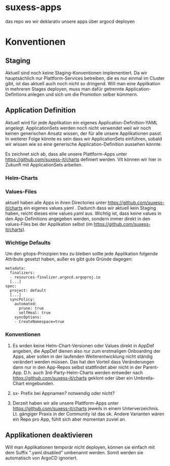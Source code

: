# suxess-apps

das repo wo wir deklarativ unsere apps über argocd deployen

# Konventionen

## Staging

Aktuell sind noch keine Staging-Konventionen implementiert.
Da wir hauptsächlich nur Plattform-Services betreiben, die es nur einmal im Cluster gibt, ist das aktuell auch noch nicht so dringend.
Will man eine Applikation in mehreren Stages deployen, muss man dafür getrennte Application-Defintions anlegen und sich um die Promotion selber kümmern.

## Application Definition

Aktuell wird für jede Applikation ein eigenes Application-Definition-YAML angelegt. ApplicationSets werden noch nicht verwendet weil wir noch keinen generischen Ansatz wissen, der für alle unsere Applikationen passt.
In weiterer Folge könnte es sein dass wir ApplicationSets einführen, sobald wir wissen wie so eine generische Application-Definition aussehen könnte.

Es zeichnet sich ab, dass alle unsere Plattform-Apps unter https://github.com/suxess-it/charts definiert werden. Vlt können wir hier in Zukunft mit ApplicationSets arbeiten.

### Helm-Charts

### Values-Files

aktuell haben alle Apps in ihren Directories unter https://github.com/suxess-it/charts ein eigenes values.yaml . Dadurch dass wir aktuell kein Staging haben, reicht dieses eine values.yaml aus.
Wichtig ist, dass keine values in den App-Definitions angegeben werden, sondern immer direkt in den values-Files bei der Applikation selbst (im https://github.com/suxess-it/charts).

### Wichtige Defaults

Um den gitops-Prinzipien treu zu bleiben sollte jede Applikation folgende Attribute gesetzt haben, außer es gibt gute Gründe dagegen:

```
metadata:
  finalizers:
  - resources-finalizer.argocd.argoproj.io
  [...]
spec:
  project: default
  [...]
  syncPolicy:
    automated:
      prune: true
      selfHeal: true
    syncOptions:
    - CreateNamespace=true
```

### Konventionen

1. Es wrden keine Helm-Chart-Versionen oder Values direkt in AppDef angeben, die AppDef dienen also nur zum erstmaligen Onboarding der Apps, aber sollen in der laufenden Weiterentwicklung nicht ständig verändert werden müssen. Das hat den Vorteil dass Veränderungen dann nur in den App-Repos selbst stattfindet aber nicht in der Parent-App. D.h. auch 3rd-Party-Helm-Charts werden entweder nach https://github.com/suxess-it/charts geklont oder über ein Umbrella-Chart eingebunden.

4. sx- Prefix bei Appnamen? notwendig oder nicht?

5. Derzeit haben wir alle unsere Plattform-Apps unter https://github.com/suxess-it/charts jeweils in einem Unterverzeichnis. Lt. gängiger Praxis in der Community ist das ok. Andere Varianten wären ein Repo pro App, fühlt sich aber momentan zuviel an.


## Applikationen deaktivieren

Will man Applikationen temporär nicht deployen, können sie einfach mit dem Suffix ".yaml.disabled" umbenannt werden. Somit werden sie automatisch von ArgoCD ignoriert.





